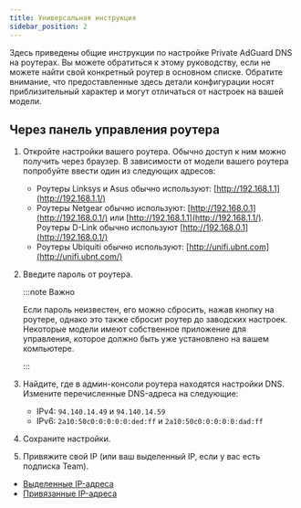 ```yaml
---
title: Универсальная инструкция
sidebar_position: 2
---
```


Здесь приведены общие инструкции по настройке Private AdGuard DNS на роутерах. Вы можете обратиться к этому руководству, если не можете найти свой конкретный роутер в основном списке. Обратите внимание, что предоставленные здесь детали конфигурации носят приблизительный характер и могут отличаться от настроек на вашей модели.

## Через панель управления роутера

1. Откройте настройки вашего роутера. Обычно доступ к ним можно получить через браузер. В зависимости от модели вашего роутера попробуйте ввести один из следующих адресов:
   - Роутеры Linksys и Asus обычно используют: [http://192.168.1.1](http://192.168.1.1/)
   - Роутеры Netgear обычно используют: [http://192.168.0.1](http://192.168.0.1/) или [http://192.168.1.1](http://192.168.1.1/). Роутеры D-Link обычно используют [http://192.168.0.1](http://192.168.0.1/)
   - Роутеры Ubiquiti обычно используют: [http://unifi.ubnt.com](http://unifi.ubnt.com/)

2. Введите пароль от роутера.

   :::note Важно

   Если пароль неизвестен, его можно сбросить, нажав кнопку на роутере, однако это также сбросит роутер до заводских настроек. Некоторые модели имеют собственное приложение для управления, которое должно быть уже установлено на вашем компьютере.

   :::

3. Найдите, где в админ-консоли роутера находятся настройки DNS. Измените перечисленные DNS-адреса на следующие:
   - IPv4: `94.140.14.49` и `94.140.14.59`
   - IPv6: `2a10:50c0:0:0:0:0:ded:ff` и `2a10:50c0:0:0:0:0:dad:ff`

4. Сохраните настройки.

5. Привяжите свой IP (или ваш выделенный IP, если у вас есть подписка Team).

- [Выделенные IP-адреса](/private-dns/connect-devices/other-options/dedicated-ip.md)
- [Привязанные IP-адреса](/private-dns/connect-devices/other-options/linked-ip.md)
